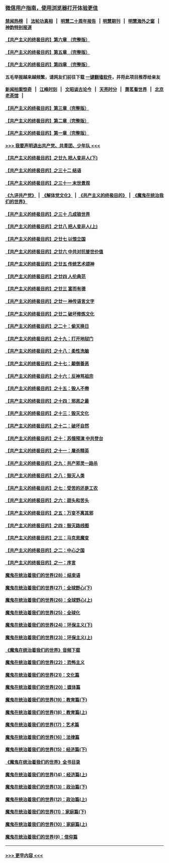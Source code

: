 ### [微信用户指南，使用浏览器打开体验更佳](https://github.com/gfw-breaker/banned-news1/blob/master/indexes/wechat-guide.md?t=0)
#### [禁闻热榜](热点新闻.md?t=0)  &nbsp;&nbsp;|&nbsp;&nbsp; [法轮功真相](https://github.com/gfw-breaker/truth/blob/master/README.md?t=0) &nbsp;&nbsp;|&nbsp;&nbsp; [明慧二十周年报告](https://github.com/gfw-breaker/mh-reports/blob/master/README.md?t=0) &nbsp;&nbsp;|&nbsp;&nbsp;[明慧期刊](https://github.com/gfw-breaker/mh-qikan) &nbsp;&nbsp;|&nbsp;&nbsp; [明慧海外之窗](https://github.com/gfw-breaker/mh-news/blob/master/README.md?t=0) &nbsp;&nbsp;|&nbsp;&nbsp; [神韵特别报道](https://github.com/gfw-breaker/mh-news/blob/master/shenyun.md?t=0)
#### [【共产主义的终极目的】第六章 （完整版）](../pages/nsc422/n11428913.md?t=02172133) 
#### [【共产主义的终极目的】第五章 （完整版）](../pages/nsc422/n11428912.md?t=02172133) 
#### [【共产主义的终极目的】第四章 （完整版）](../pages/nsc422/n11428907.md?t=02172133) 
#### 五毛举报越来越频繁，请网友们前往下载 [一键翻墙软件](https://github.com/gfw-breaker/ssr-accounts)，并将此项目推荐给亲友
#### [新闻拍案惊奇](https://github.com/gfw-breaker/banned-news1/blob/master/pages/link4.md) &nbsp;&nbsp;|&nbsp;&nbsp; [江峰时刻](https://github.com/gfw-breaker/banned-news1/blob/master/pages/link4.md) &nbsp;&nbsp;|&nbsp;&nbsp; [文昭谈古论今](https://github.com/gfw-breaker/banned-news1/blob/master/pages/link4.md) &nbsp;&nbsp;|&nbsp;&nbsp; [天亮时分](https://github.com/gfw-breaker/banned-news1/blob/master/pages/link4.md) &nbsp;&nbsp;|&nbsp;&nbsp; [萧茗看世界](https://github.com/gfw-breaker/banned-news1/blob/master/pages/link4.md) &nbsp;&nbsp;|&nbsp;&nbsp; [北京老茶馆](https://github.com/gfw-breaker/banned-news1/blob/master/pages/link4.md) &nbsp;&nbsp;|&nbsp;&nbsp; 
#### [【共产主义的终极目的】第三章（完整版）](../pages/nsc422/n11428848.md?t=02172133) 
#### [【共产主义的终极目的】第二章（完整版）](../pages/nsc422/n11428831.md?t=02172133) 
#### [【共产主义的终极目的】第一章（完整版）](../pages/nsc422/n11417651.md?t=02172133) 
#### [>>> 我要声明退出共产党、共青团、少年队 <<<](https://github.com/begood0513/goodnews/blob/master/quit/letter.md) 
#### [【共产主义的终极目的】之廿九 把人变非人(下)](../pages/nsc422/n11344140.md?t=02172133) 
#### [【共产主义的终极目的】之三十二 结语](../pages/nsc422/n11360535.md?t=02172133) 
#### [【共产主义的终极目的】之三十一 末世景观](../pages/nsc422/n11351129.md?t=02172133) 
#### [《九评共产党》](https://github.com/begood0513/9ping.md/blob/master/README.md) &nbsp;|&nbsp; [《解体党文化》](../../../../jtdwh.md/blob/master/README.md)  &nbsp;|&nbsp; [《共产主义的终极目的》](../../../../gczydzjmd.md/blob/master/README.md) &nbsp;|&nbsp; [《魔鬼在统治我们的世界》](../../../../mgztzwmdsj.md/blob/master/README.md) 
#### [【共产主义的终极目的】之三十 几成狼世界](../pages/nsc422/n11348280.md?t=02172133) 
#### [【共产主义的终极目的】之廿八 把人变非人(上)](../pages/nsc422/n11340492.md?t=02172133) 
#### [【共产主义的终极目的】之廿七 以恨立国](../pages/nsc422/n11336944.md?t=02172133) 
#### [【共产主义的终极目的】之廿六 中共对抗普世价值](../pages/nsc422/n11324785.md?t=02172133) 
#### [【共产主义的终极目的】之廿五 传统艺术颂神](../pages/nsc422/n11296396.md?t=02172133) 
#### [【共产主义的终极目的】之廿四 人伦典范](../pages/nsc422/n11296397.md?t=02172133) 
#### [【共产主义的终极目的】之廿三 富而有德](../pages/nsc422/n11283598.md?t=02172133) 
#### [【共产主义的终极目的】之廿一 神传语言文字](../pages/nsc422/n11263265.md?t=02172133) 
#### [【共产主义的终极目的】之廿二 破坏修炼文化](../pages/nsc422/n11245728.md?t=02172133) 
#### [【共产主义的终极目的】之二十：偷天换日](../pages/nsc422/n11238846.md?t=02172133) 
#### [【共产主义的终极目的】之十九：打开地狱门](../pages/nsc422/n11206376.md?t=02172133) 
#### [【共产主义的终极目的】之十八：柔性洗脑](../pages/nsc422/n11199994.md?t=02172133) 
#### [【共产主义的终极目的】之十七：颠倒善恶](../pages/nsc422/n11179782.md?t=02172133) 
#### [【共产主义的终极目的】之十六：反神骂祖宗](../pages/nsc422/n11166798.md?t=02172133) 
#### [【共产主义的终极目的】之十五：毁人不倦](../pages/nsc422/n11166792.md?t=02172133) 
#### [【共产主义的终极目的】之十四：邪恶之最](../pages/nsc422/n11150249.md?t=02172133) 
#### [【共产主义的终极目的】之十三：毁灭文化](../pages/nsc422/n11135227.md?t=02172133) 
#### [【共产主义的终极目的】之十二：破坏自然](../pages/nsc422/n11135214.md?t=02172133) 
#### [【共产主义的终极目的】之十：苏俄预演 中共登台](../pages/nsc422/n11118424.md?t=02172133) 
#### [【共产主义的终极目的】之十一：屠杀精英](../pages/nsc422/n11118442.md?t=02172133) 
#### [【共产主义的终极目的】之九：共产邪灵一路杀](../pages/nsc422/n11114139.md?t=02172133) 
#### [【共产主义的终极目的】之八：毁灭人类](../pages/nsc422/n11108503.md?t=02172133) 
#### [【共产主义的终极目的】之七：受苦的还是工农](../pages/nsc422/n11101809.md?t=02172133) 
#### [【共产主义的终极目的】之六：甜头和苦头](../pages/nsc422/n11096971.md?t=02172133) 
#### [【共产主义的终极目的】之五：万变不离其邪](../pages/nsc422/n11091285.md?t=02172133) 
#### [【共产主义的终极目的】之四：毁灭路线图](../pages/nsc422/n11086284.md?t=02172133) 
#### [【共产主义的终极目的】之三：马克思魔变](../pages/nsc422/n11061941.md?t=02172133) 
#### [【共产主义的终极目的】之二：中心之国](../pages/nsc422/n11047728.md?t=02172133) 
#### [【共产主义的终极目的】之一：序言](../pages/nsc422/n11086077.md?t=02172133) 
#### [魔鬼在统治着我们的世界(28)：结束语](../pages/nsc422/n10936246.md?t=02172133) 
#### [魔鬼在统治着我们的世界(27)：全球野心(下)](../pages/nsc422/n10928319.md?t=02172133) 
#### [魔鬼在统治着我们的世界(26)：全球野心(上)](../pages/nsc422/n10900318.md?t=02172133) 
#### [魔鬼在统治着我们的世界(25)：全球化](../pages/nsc422/n10788205.md?t=02172133) 
#### [魔鬼在统治着我们的世界(24)：环保主义(下)](../pages/nsc422/n10695307.md?t=02172133) 
#### [魔鬼在统治着我们的世界(23)：环保主义(上)](../pages/nsc422/n10688613.md?t=02172133) 
#### [《魔鬼在统治着我们的世界》音频下载](../pages/nsc422/n10635553.md?t=02172133) 
#### [魔鬼在统治着我们的世界(22)：恐怖主义](../pages/nsc422/n10614727.md?t=02172133) 
#### [魔鬼在统治着我们的世界(21)：文化篇](../pages/nsc422/n10597706.md?t=02172133) 
#### [魔鬼在统治着我们的世界(20)：媒体篇](../pages/nsc422/n10586579.md?t=02172133) 
#### [魔鬼在统治着我们的世界(19)：教育篇(下)](../pages/nsc422/n10564808.md?t=02172133) 
#### [魔鬼在统治着我们的世界(18)：教育篇(上)](../pages/nsc422/n10526970.md?t=02172133) 
#### [魔鬼在统治着我们的世界(17)：艺术篇](../pages/nsc422/n10499093.md?t=02172133) 
#### [魔鬼在统治着我们的世界(16)：法律篇](../pages/nsc422/n10485969.md?t=02172133) 
#### [魔鬼在统治着我们的世界(15)：经济篇(下)](../pages/nsc422/n10469975.md?t=02172133) 
#### [《魔鬼在统治着我们的世界》全书目录](../pages/nsc422/n10464261.md?t=02172133) 
#### [魔鬼在统治着我们的世界(14)：经济篇(上)](../pages/nsc422/n10457370.md?t=02172133) 
#### [魔鬼在统治着我们的世界(13)：政治篇(下)](../pages/nsc422/n10448270.md?t=02172133) 
#### [魔鬼在统治着我们的世界(12)：政治篇(上)](../pages/nsc422/n10444576.md?t=02172133) 
#### [魔鬼在统治着我们的世界(11)：家庭篇(下)](../pages/nsc422/n10440961.md?t=02172133) 
#### [魔鬼在统治着我们的世界(10)：家庭篇(上)](../pages/nsc422/n10435448.md?t=02172133) 
#### [魔鬼在统治着我们的世界(9)：信仰篇](../pages/nsc422/n10432159.md?t=02172133) 

----
#### [ >>> 更早内容 <<< ](../indexes/nsc422-earlier.md)

